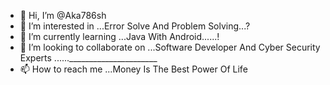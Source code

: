 - 👋 Hi, I’m @Aka786sh
- 👀 I’m interested in ...Error Solve And Problem Solving...?
- 🌱 I’m currently learning ...Java With Android......!
- 💞️ I’m looking to collaborate on ...Software Developer And Cyber Security Experts ......______________________
- 📫 How to reach me ...Money Is The Best Power Of Life

<!---
Aka786sh/Aka786sh is a ✨ special ✨ repository because its `README.md` (this file) appears on your GitHub profile.
You can click the Preview link to take a look at your changes.
--->
